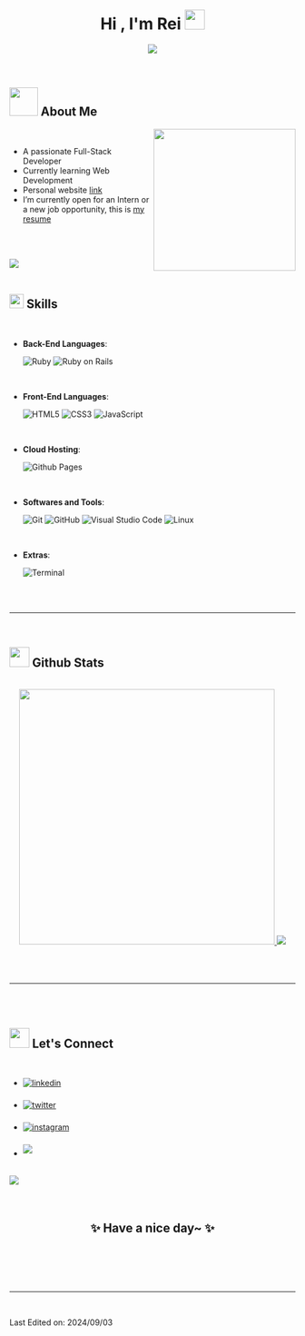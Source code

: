 
<h1 align="center"><b>Hi , I'm Rei </b><img src="https://media.giphy.com/media/hvRJCLFzcasrR4ia7z/giphy.gif" width="35"></h1>
<!--  -->
<p align="center">
  <a href="https://github.com/DenverCoder1/readme-typing-svg"><img src="https://readme-typing-svg.demolab.com?font=Fira+Code&weight=500&size=25&pause=1000&width=435&lines=Full-Stack+Web+Developer;Always+learning+new+things;Passionate+about+Tech+%26+Japan"></a>
</p>


<br>

## <picture><img src = "https://media2.giphy.com/media/f8h8oEShbB1YuagU6i/giphy.gif" width = 50px></picture> **About Me**

<picture> <img align="right" src="https://avatars.githubusercontent.com/u/164544390?v=4" width = 250px></picture>

<br>

- A passionate Full-Stack Developer
- Currently learning Web Development
- Personal website [link](https://mauoser.github.io/profile/)
- I’m currently open for an Intern or a new job opportunity, this is [my resume](https://read.cv/)

<br><br>

<img src="https://user-images.githubusercontent.com/73097560/115834477-dbab4500-a447-11eb-908a-139a6edaec5c.gif"><br><br>

## <img src="https://media2.giphy.com/media/QssGEmpkyEOhBCb7e1/giphy.gif?cid=ecf05e47a0n3gi1bfqntqmob8g9aid1oyj2wr3ds3mg700bl&rid=giphy.gif" width ="25"><b> Skills</b>
<br>

<p align="center">

- **Back-End Languages**:
    
    ![Ruby](https://img.shields.io/badge/ruby-CC342D?style=for-the-badge&logo=ruby)
    ![Ruby on Rails](https://img.shields.io/badge/ruby%20on%20rails-D30001?style=for-the-badge&logo=rubyonrails)

<br>   
    
- **Front-End Languages**:

   ![HTML5](https://img.shields.io/badge/HTML5%20-%23E34F26.svg?style=for-the-badge&logo=html5&logoColor=white)
   ![CSS3](https://img.shields.io/badge/CSS%20-%231572B6.svg?style=for-the-badge&logo=css3&logoColor=white)
   ![JavaScript](https://img.shields.io/badge/JavaScript%20-%23F7DF1E.svg?style=for-the-badge&logo=javascript&logoColor=black)

<br>

- **Cloud Hosting**:

    ![Github Pages](https://img.shields.io/badge/GitHub%20Pages-%23327FC7.svg?style=for-the-badge&logo=github&logoColor=white)
    
<br>

- **Softwares and Tools**:

    ![Git](https://img.shields.io/badge/git-%23F05033.svg?style=for-the-badge&logo=git&logoColor=white)
    ![GitHub](https://img.shields.io/badge/github-%23121011.svg?style=for-the-badge&logo=github&logoColor=white)
    ![Visual Studio Code](https://img.shields.io/badge/Visual%20Studio%20Code-0078d7.svg?style=for-the-badge&logo=visual-studio-code&logoColor=white)
    ![Linux](https://img.shields.io/badge/Linux-FCC624?style=for-the-badge&logo=linux&logoColor=black) 

<br>

- **Extras**:

    ![Terminal](https://img.shields.io/badge/Terminal-%23054020?style=for-the-badge&logo=gnu-bash&logoColor=white)

</p>

<br>
<br>

-----

<br>


## <img src="https://media.giphy.com/media/iY8CRBdQXODJSCERIr/giphy.gif" width="35"><b> Github Stats </b>
<br>

<div align="center">

<a href="https://github.com/Mauoser/">
  <img src="https://github-readme-stats.vercel.app/api?username=Mauoser&rank_icon=github&show_icons=true&theme=github_dark_dimmed" width="450"/>
   <img src="https://github-readme-stats.vercel.app/api/top-langs/?username=Mauoser&layout=compact&theme=github_dark_dimmed"/>

</a>
</div>

<br>
<br>
<br>

-----

<br>
<br>

## <img src="https://media.giphy.com/media/iPRtIf0OlGlSnNfV7W/giphy.gif" width="35"><b> Let's Connect </b>
<br>
<div align='left'>

<ul>

<li>
<a href="https://www.linkedin.com/in/zenrei/" target="_blank">
<img src="https://img.shields.io/badge/linkedin:  @zenrei-%2300acee.svg?color=405DE6&style=for-the-badge&logo=linkedin&logoColor=white" alt=linkedin style="margin-bottom: 5px;"/>
</a>
</li>

<br>

<li>
<a href="https://x.com/mauoser" target="_blank">
<img src="https://img.shields.io/badge/x:  @mauoser-%2300acee.svg?color=14171a&style=for-the-badge&logo=x&logoColor=white" alt=twitter style="margin-bottom: 5px;"/>
</a>
</li>

<br>

<li>
<a href="https://www.instagram.com/rei_zeni" target="_blank">
<img src="https://img.shields.io/badge/instagram:  @mauoser-%2300acee.svg?color=c13584&style=for-the-badge&logo=instagram&logoColor=white" alt=instagram style="margin-bottom: 5px;"/>
</a>
</li>

<br>

<li>
<a href="mailto:zenreijp@gmail.com" target="_blank">
<img src="https://img.shields.io/badge/gmail:  zenreijp@gmail.com-%23EA4335.svg?style=for-the-badge&logo=gmail&logoColor=white" t=mail style="margin-bottom: 5px;" />
</a>
</li>
	
</ul>
</div>

<br>
<img src="https://user-images.githubusercontent.com/73097560/115834477-dbab4500-a447-11eb-908a-139a6edaec5c.gif">
<br>
<br>
<br>

<div align='center'>

## <b>✨ Have a nice day~ ✨</b>

</div>
<br>
<br>
<br>
<br>

---

<br>

Last Edited on: 2024/09/03
